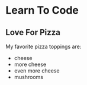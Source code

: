 # Learn To Code
## Love For Pizza

My favorite pizza toppings are:

* cheese
* more cheese
* even more cheese
* mushrooms
